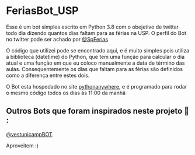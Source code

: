# FeriasBot_USP

Esse é um bot simples escrito em Python 3.8 com o obejetivo de twittar todo dia dizendo quantos dias faltam para as férias na USP. 
O perfil do Bot no twitter pode ser achado por [@SpFerias](https://twitter.com/SpFerias)

O código que utilizei pode se encontrado aqui, e é muito simples pois utiliza a biblioteca (datetime) do Python, que tem uma função para calcular o dia atual e uma função em que eu coloco manualmente a data de término das aulas. Consequentemente os dias que faltam para as férias são definidos como a diferença entre estes dois.

O Bot esta hospedado no site [pythonanywhere](https://www.pythonanywhere.com), e é programado para rodar o mesmo código todos os dias às 11:00 da manhã

## Outros Bots que foram inspirados neste projeto :robot: :

[@vestunicampBOT](https://twitter.com/vestunicampBOT)



Aproveitem :)
